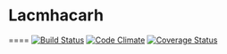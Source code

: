 # Lacmhacarh
====
[![Build Status](https://travis-ci.org/danielbonnell/rails-blog.svg?branch=master)](https://travis-ci.org/danielbonnell/rails-blog)
[![Code Climate](https://codeclimate.com/github/danielbonnell/rails-blog.png)](https://codeclimate.com/github/danielbonnell/rails-blog)
[![Coverage Status](https://coveralls.io/repos/danielbonnell/rails-blog/badge.png)](https://coveralls.io/r/danielbonnell/rails-blog)

